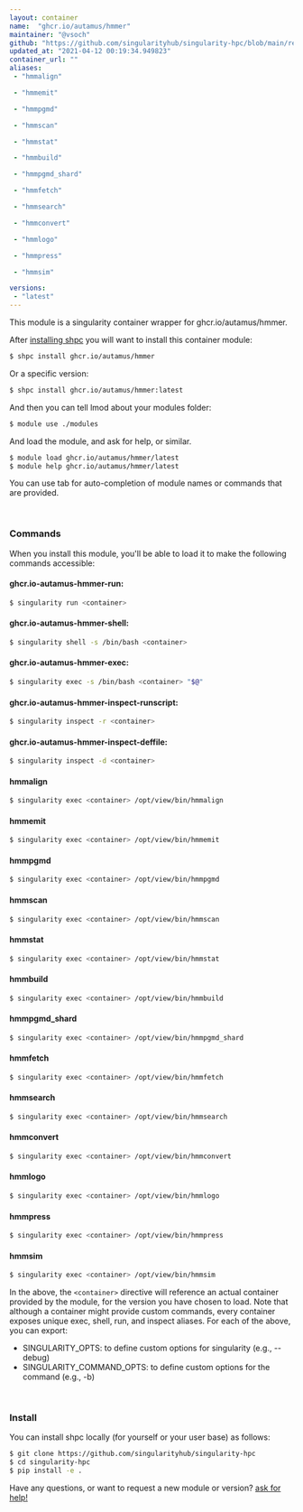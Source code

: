 ```yaml
---
layout: container
name:  "ghcr.io/autamus/hmmer"
maintainer: "@vsoch"
github: "https://github.com/singularityhub/singularity-hpc/blob/main/registry/ghcr.io/autamus/hmmer/container.yaml"
updated_at: "2021-04-12 00:19:34.949823"
container_url: ""
aliases:
 - "hmmalign"

 - "hmmemit"

 - "hmmpgmd"

 - "hmmscan"

 - "hmmstat"

 - "hmmbuild"

 - "hmmpgmd_shard"

 - "hmmfetch"

 - "hmmsearch"

 - "hmmconvert"

 - "hmmlogo"

 - "hmmpress"

 - "hmmsim"

versions:
 - "latest"
---
```


This module is a singularity container wrapper for ghcr.io/autamus/hmmer.

After [installing shpc](#install) you will want to install this container module:

```bash
$ shpc install ghcr.io/autamus/hmmer
```

Or a specific version:

```bash
$ shpc install ghcr.io/autamus/hmmer:latest
```

And then you can tell lmod about your modules folder:

```bash
$ module use ./modules
```

And load the module, and ask for help, or similar.

```bash
$ module load ghcr.io/autamus/hmmer/latest
$ module help ghcr.io/autamus/hmmer/latest
```

You can use tab for auto-completion of module names or commands that are provided.

<br>

### Commands

When you install this module, you'll be able to load it to make the following commands accessible:

#### ghcr.io-autamus-hmmer-run:

```bash
$ singularity run <container>
```

#### ghcr.io-autamus-hmmer-shell:

```bash
$ singularity shell -s /bin/bash <container>
```

#### ghcr.io-autamus-hmmer-exec:

```bash
$ singularity exec -s /bin/bash <container> "$@"
```

#### ghcr.io-autamus-hmmer-inspect-runscript:

```bash
$ singularity inspect -r <container>
```

#### ghcr.io-autamus-hmmer-inspect-deffile:

```bash
$ singularity inspect -d <container>
```


#### hmmalign
       
```bash
$ singularity exec <container> /opt/view/bin/hmmalign
```


#### hmmemit
       
```bash
$ singularity exec <container> /opt/view/bin/hmmemit
```


#### hmmpgmd
       
```bash
$ singularity exec <container> /opt/view/bin/hmmpgmd
```


#### hmmscan
       
```bash
$ singularity exec <container> /opt/view/bin/hmmscan
```


#### hmmstat
       
```bash
$ singularity exec <container> /opt/view/bin/hmmstat
```


#### hmmbuild
       
```bash
$ singularity exec <container> /opt/view/bin/hmmbuild
```


#### hmmpgmd_shard
       
```bash
$ singularity exec <container> /opt/view/bin/hmmpgmd_shard
```


#### hmmfetch
       
```bash
$ singularity exec <container> /opt/view/bin/hmmfetch
```


#### hmmsearch
       
```bash
$ singularity exec <container> /opt/view/bin/hmmsearch
```


#### hmmconvert
       
```bash
$ singularity exec <container> /opt/view/bin/hmmconvert
```


#### hmmlogo
       
```bash
$ singularity exec <container> /opt/view/bin/hmmlogo
```


#### hmmpress
       
```bash
$ singularity exec <container> /opt/view/bin/hmmpress
```


#### hmmsim
       
```bash
$ singularity exec <container> /opt/view/bin/hmmsim
```



In the above, the `<container>` directive will reference an actual container provided
by the module, for the version you have chosen to load. Note that although a container
might provide custom commands, every container exposes unique exec, shell, run, and
inspect aliases. For each of the above, you can export:

 - SINGULARITY_OPTS: to define custom options for singularity (e.g., --debug)
 - SINGULARITY_COMMAND_OPTS: to define custom options for the command (e.g., -b)

<br>
  
### Install

You can install shpc locally (for yourself or your user base) as follows:

```bash
$ git clone https://github.com/singularityhub/singularity-hpc
$ cd singularity-hpc
$ pip install -e .
```

Have any questions, or want to request a new module or version? [ask for help!](https://github.com/singularityhub/singularity-hpc/issues)